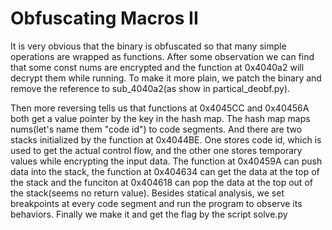 # Obfuscating Macros II
It is very obvious that the binary is obfuscated so that many simple operations are wrapped as functions. After some observation we can find that some const nums are encrypted and the function at 0x4040a2 will decrypt them while running. To make it more plain, we patch the binary and remove the reference to sub\_4040a2(as show in partical\_deobf.py).

Then more reversing tells us that functions at 0x4045CC and 0x40456A both get a value pointer by the key in the hash map. The hash map maps nums(let's name them "code id") to code segments. And there are two stacks initialized by the function at 0x4044BE. One stores code id, which is used to get the actual control flow, and the other one stores temporary values while encrypting the input data. The function at 0x40459A can push data into the stack, the function at 0x404634 can get the data at the top of the stack and the funciton at 0x404618 can pop the data at the top out of the stack(seems no return value). Besides statical analysis, we set breakpoints at every code segment and run the program to observe its behaviors. Finally we make it and get the flag by the script solve.py
